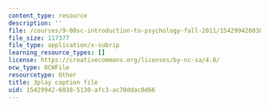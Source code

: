 ```yaml
---
content_type: resource
description: ''
file: /courses/9-00sc-introduction-to-psychology-fall-2011/1542994260385130afc3ac70ddac0d66_z9XQpjNgeBI.vtt
file_size: 117377
file_type: application/x-subrip
learning_resource_types: []
license: https://creativecommons.org/licenses/by-nc-sa/4.0/
ocw_type: OCWFile
resourcetype: Other
title: 3play caption file
uid: 15429942-6038-5130-afc3-ac70ddac0d66
---
```

